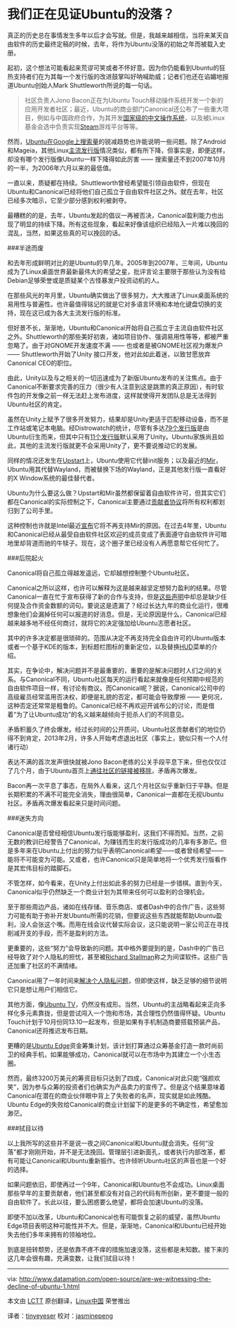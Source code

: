 我们正在见证Ubuntu的没落？
========================================

真正的历史总在事情发生多年以后才会写就。但是，我越来越相信，当将来某天自由软件的历史最终定稿的时候，去年，将作为Ubuntu没落的初始之年而被载入史册。

起初，这个想法可能看起来荒谬可笑或者不怀好意。因为你仍能看到Ubuntu的狂热支持者们在为其每一个发行版的改进鼓掌叫好呐喊助威；记者们也还在谄媚地报道Ubuntu创始人Mark Shuttleworth所说的每一句话。

> 社区负责人Jono Bacon正在为Ubuntu Touch移动操作系统开发一个新的应用开发者社区；最近，Ubuntu的商业部门Canonical还公布了一些重大项目，例如与中国政府合作，为其开发[国家级的中文操作系统][1]，以及被Linux基金会选中负责实现[Steam][2]游戏平台等等。

然而，[Ubuntu在Google上搜索量][3]的锐减趋势也许能说明一些问题。除了Android和Mageia，其他Linux[主流发行版][4]情况类似，都有所下降，但事实是，即便这样，却没有哪个发行版像Ubuntu一样下降得如此厉害 —— 搜索量还不到2007年10月的一半，为2006年六月以来的最低值。

一直以来，质疑都在持续。Shuttleworth曾经希望能引领自由软件，但现在Ubuntu和Canonical已经将他们自己孤立于自由软件社区之外。就在去年，社区已经多次暗示，它至少部分感到权利被剥夺。

最糟糕的的是，去年，Ubuntu发起的倡议一再被否决，Canonical盈利能力也出现了明显的持续下降。所有这些现象，看起来好像该组织已经陷入一片难以挽回的混乱，当然，如果这些真的可以挽回的话。

###半途而废

和去年形成鲜明对比的是Ubuntu的早几年。2005年到2007年，三年间，Ubuntu成为了Linux桌面世界最新最伟大的希望之星，批评言论主要限于那些认为没有给Debian足够荣誉或是质疑某个古怪暴发户投资动机的人。

在那些风光的年月里，Ubuntu确实做出了很多努力，大大推进了Linux桌面系统的易用性与普遍性。也许最值得铭记的就是它对多语言环境和本地化键盘切换的支持，现在这已成为各大主流发行版的标准。

但好景不长，渐渐地，Ubuntu和Canonical开始将自己孤立于主流自由软件社区之外。Shuttleworth的那些美好初衷，诸如项目协作、强调易用性等等，都被严重忽略了。由于对GNOME开发速度不满 —— 也或者是被GNOME社区视为爆发户 —— Shuttleworth开始了Unity 接口开发，他对此如此着迷，以致甘愿放弃Canonical CEO的职位。

由此，Unity以及与之相关的一切迅速成为了新版Ubuntu发布的关注焦点。由于Canonical不断要求完善的压力（很少有人注意到这是跳票的真正原因），有时软件包的开发像之前一样无法赶上发布进度，这样就使得开发团队总是无法得到Ubuntu社区的肯定。

虽然在Unity上赋予了很多开发努力，结果却是Unity更适于匹配移动设备，而不是工作站或笔记本电脑。经Distrowatch的统计，尽管有多达[79个发行版][5]是由Ubuntu衍生而来，但其中只有[11个发行版][4]默认采用了Unity。Ubuntu家族尚且如此，其他的主流发行版就更不会采用Unity了，更不要说推动它的发展。

同样的情况还发生在[Upstart][6]上，Ubuntu使用它代替init服务；以及最近的[Mir][7]，Ubuntu用其代替Wayland，而被替换下场的Wayland，正是其他发行版一直看好的X Window系统的最佳替代者。

Ubuntu为什么要这么做？Upstart和Mir虽然都保留着自由软件许可，但其实它们都在Canonical的实际控制之下，Canonical主要通过[贡献者协议][8]将所有权利都划归到了公司手里。

这种控制也许就是Intel最近[宣布][9]它将不再支持Mir的原因。在过去4年里，Ubuntu和Canonical已经从最受自由软件社区欢迎的成员变成了表面遵守自由软件许可暗地里却背道而驰的牛犊子。现在，这个圈子里已经没有人再愿意帮它任何忙了。

###后院起火

Canonical将自己孤立得越发遥远，它却越想控制整个Ubuntu社区。

Canonical之所以这样，也许可以解释为这是越来越坚定想努力盈利的结果。尽管Canonical一直在忙于宣布获得了新的合作与支持，但是[这些声明][10]中却总是缺少任何提及合作资金数额的词句。要说这是遗漏了？经过长达九年的商业化运行，很难想象他们会漏掉任何可以报道的好消息。但是，无论原因是什么，Canonical已经越来越多地不经任何商讨，就将它的决定强加给Ubuntu志愿者社区。

其中的许多决定都是很琐碎的。范围从决定不再支持完全自由许可的Ubuntu版本或者一个基于KDE的版本，到标题栏图标的重新定位，以及替换[HUD][11]菜单的介绍。

其实，在争论中，解决问题并不是最重要的，重要的是解决问题时人们之间的关系。与Canonical不同，Ubuntu社区每天的运行看起来就像是任何预期中规范的自由软件项目一样，有讨论有商议。而Canonical呢？据说，Canonical公司中的高级雇员经常滥用否决权，即便是礼貌的否定，都可能会导致摩擦 —— 更何况，这种否定还常常是粗鲁的。Canonical已经不再欢迎开诚布公的讨论，而是借着“为了让Ubuntu成功”的名义越来越倾向于扼杀人们的不同意见。

矛盾积蓄久了终会爆发。经过长时间的公开质问，Ubuntu社区贡献者们的地位仍得不到肯定，2013年2月，许多人开始考虑退出社区（事实上，貌似只有一个人付诸行动）

表达不满的首次发声很快就被Jono Bacon老练的公关手段平息下来，但也仅仅过了几个月，由于Ubuntu首页上[通往社区的链接被移除][11]，矛盾再次爆发。

Bacon再一次平息了事态，在局外人看来，这几个月社区似乎重新归于平静。但是长期积累的不满不可能完全消失，理由很简单，Canonical一直都在无视Ubuntu社区。矛盾再次爆发看起来只是时间问题。

###迷失方向

Canonical是否曾经相信Ubuntu发行版能够盈利，这我们不得而知。当然，之前无数的教训已经警告了Canonical，为赚钱而生的发行版成功的几率有多渺茫。但是多年来在Ubuntu上付出的努力似乎表明Canonical希望——或者曾经希望——能将不可能变为可能。又或者，也许Canonical只是简单地将一个优秀发行版看作是其宏伟目标的踏脚石。

不管怎样，如今看来，在Unity上付出如此多的努力已经是一步错棋。直到今天，Canonical似乎仍然缺乏一个商业计划为其带来任何可以盈利的合理机会。

至于那些周边产品，诸如在线存储、音乐商店、或者Dash中的合作广告，这些努力可能有助于弥补开发Ubuntu所需的花销，但要说这些东西就能帮助Ubuntu盈利，没人会张这个嘴。而用在线会议代替实际会议，这只能说明一家公司正在寻找削减开支的手段，而不是盈利的方法。

更重要的，这些“努力”会导致新的问题。其中格外要提到的是，Dash中的广告已经导致了对个人隐私的担忧，甚至被[Richard Stallman][12]称之为间谍软件。这些广告还加重了社区的不满情绪。

Canonical用了一年时间来[解决个人隐私问题][13]，但即使这样，缺乏足够的细节说明它只是想让用户们相信它。

其他方面，像[Ubuntu TV][14]，仍然没有成形。当然，Ubuntu的主战略看起来正向多样化多元素靠拢，但是尝试闯入一个饱和市场，其合理性仍然值得怀疑。Ubuntu Touch计划于10月份同13.10一起发布，但是如果有手机制造商要搭载预装产品，Canonical还将推迟发布日期。

更糟的是[Ubuntu Edge][15]资金筹集计划，该计划打算通过众筹基金打造一款时尚前卫的经典手机，如果能够成功，Canonical就可以在市场中为其建立一个小生态圈。

然而，最终3200万美元的筹资目标只达到了四成，Canonical对此只能“强颜欢笑”，因为参与众筹的投资者们也确实为产品卖力的宣传了。但是这个结果意味着Canonical在潜在的商业伙伴眼中背上了失败者的名声，现实就是如此残酷。Ubuntu Edge的失败给Canonical的商业计划留下的是更多的不确定性，希望愈加渺茫。

###拭目以待

以上我所写的这些并不是说一夜之间Canonical和Ubuntu就会消失。任何“没落”都才刚刚开始，并不是无法挽回。管理层引进新面孔，或者执行内部改革，都有可能让Canonical和Ubuntu重新振作。也许倾听Ubuntu社区的声音也是一个好的选择。

如果问题依旧，即使再过一个9年，Canonical和Ubuntu也不会成功。Linux桌面那些早年的主要贡献者，他们甚至都没有对自己的代码有所创新，更不要提一般的自由软件了。长此以往，要么困惑要么绝望，都将会加速Ubuntu的没落。

即使不加以改革，Ubuntu和Canonical也有可能恢复之前的威望，虽然Ubuntu Edge项目表明这种可能性并不大。但是，渐渐地，Canonical和Ubuntu已经开始失去他们多年来拥有的领袖地位。

到底是扭转颓势，还是依靠不疼不痒的措施加速没落，这些都是未知数。接下来的这几年会很有趣，充满变数，让我们拭目以待！

---

via: http://www.datamation.com/open-source/are-we-witnessing-the-decline-of-ubuntu-1.html

本文由 [LCTT](https://github.com/LCTT/TranslateProject) 原创翻译，[Linux中国](http://linux.cn/) 荣誉推出

译者：[tinyeyeser](https://github.com/tinyeyeser) 校对：[jasminepeng](https://github.com/jasminepeng)


[1]:http://www.canonical.com/content/canonical-and-chinese-standards-body-announce-ubuntu-collaboration
[2]:http://games.slashdot.org/story/13/02/14/2318247/valve-officially-launches-steam-for-linux
[3]:https://www.google.com/trends/explore?q=Ubuntu#q=Ubuntu%2C%20Canonical&cmpt=q
[4]:http://distrowatch.com/search.php?ostype=All&category=All&origin=All&basedon=All&notbasedon=None&desktop=Unity&architecture=All&status=Active
[5]:http://distrowatch.com/search.php?ostype=All&category=All&origin=All&basedon=Ubuntu&notbasedon=None&desktop=All&architecture=All&status=Active
[6]:http://en.wikipedia.org/wiki/Upstart
[7]:http://en.wikipedia.org/wiki/Mir_%28software%29
[8]:http://www.canonical.com/contributors
[9]:http://arstechnica.com/information-technology/2013/09/intel-rejection-of-ubuntus-mir-patch-forces-canonical-to-go-own-way/
[10]:http://www.canonical.com/about-canonical/news-and-events
[11]:https://wiki.ubuntu.com/Unity/HUD
[12]:https://www.fsf.org/blogs/rms/ubuntu-spyware-what-to-do
[13]:http://iloveubuntu.net/smart-scopes-anonymize-images-landing-users-dash-privacy-oriented
[14]:http://www.ubuntu.com/tv
[15]:http://www.datamation.com/open-source/ubuntu-edge-canonicals-big-gamble.html
